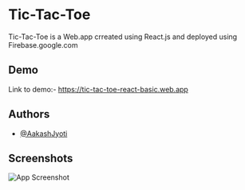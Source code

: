 
# Tic-Tac-Toe

Tic-Tac-Toe is a Web.app crreated using React.js and deployed using Firebase.google.com


## Demo

Link to demo:- https://tic-tac-toe-react-basic.web.app


## Authors

- [@AakashJyoti](https://github.com/AakashJyoti)


## Screenshots

![App Screenshot](https://firebasestorage.googleapis.com/v0/b/tic-tac-toe-react-basic.appspot.com/o/Screenshot%20(13).png?alt=media&token=c642fe29-c27d-468e-ba55-ca5d12e729d4)

